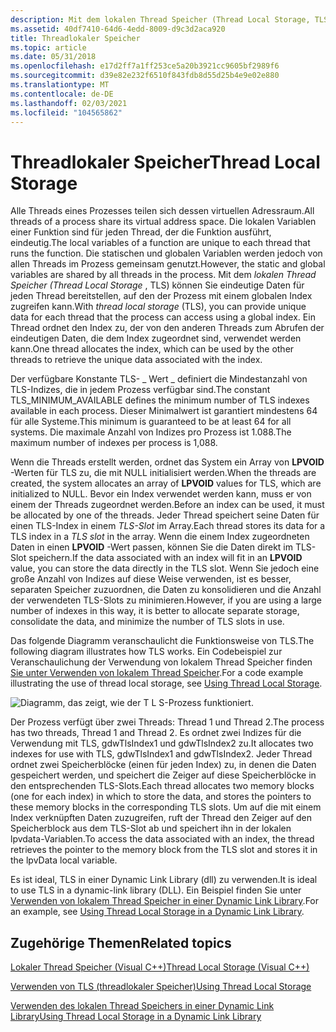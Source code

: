 ```yaml
---
description: Mit dem lokalen Thread Speicher (Thread Local Storage, TLS) können Sie eindeutige Daten für jeden Thread bereitstellen, auf den der Prozess mit einem globalen Index zugreifen kann. Ein Thread ordnet den Index zu, der von den anderen Threads zum Abrufen der eindeutigen Daten, die dem Index zugeordnet sind, verwendet werden kann.
ms.assetid: 40df7410-64d6-4edd-8009-d9c3d2aca920
title: Threadlokaler Speicher
ms.topic: article
ms.date: 05/31/2018
ms.openlocfilehash: e17d2ff7a1ff253ce5a20b3921cc9605bf2989f6
ms.sourcegitcommit: d39e82e232f6510f843fdb8d55d25b4e9e02e880
ms.translationtype: MT
ms.contentlocale: de-DE
ms.lasthandoff: 02/03/2021
ms.locfileid: "104565862"
---
```

# <a name="thread-local-storage"></a><span data-ttu-id="8d35d-104">Threadlokaler Speicher</span><span class="sxs-lookup"><span data-stu-id="8d35d-104">Thread Local Storage</span></span>

<span data-ttu-id="8d35d-105">Alle Threads eines Prozesses teilen sich dessen virtuellen Adressraum.</span><span class="sxs-lookup"><span data-stu-id="8d35d-105">All threads of a process share its virtual address space.</span></span> <span data-ttu-id="8d35d-106">Die lokalen Variablen einer Funktion sind für jeden Thread, der die Funktion ausführt, eindeutig.</span><span class="sxs-lookup"><span data-stu-id="8d35d-106">The local variables of a function are unique to each thread that runs the function.</span></span> <span data-ttu-id="8d35d-107">Die statischen und globalen Variablen werden jedoch von allen Threads im Prozess gemeinsam genutzt.</span><span class="sxs-lookup"><span data-stu-id="8d35d-107">However, the static and global variables are shared by all threads in the process.</span></span> <span data-ttu-id="8d35d-108">Mit dem *lokalen Thread Speicher (Thread Local Storage* , TLS) können Sie eindeutige Daten für jeden Thread bereitstellen, auf den der Prozess mit einem globalen Index zugreifen kann.</span><span class="sxs-lookup"><span data-stu-id="8d35d-108">With *thread local storage* (TLS), you can provide unique data for each thread that the process can access using a global index.</span></span> <span data-ttu-id="8d35d-109">Ein Thread ordnet den Index zu, der von den anderen Threads zum Abrufen der eindeutigen Daten, die dem Index zugeordnet sind, verwendet werden kann.</span><span class="sxs-lookup"><span data-stu-id="8d35d-109">One thread allocates the index, which can be used by the other threads to retrieve the unique data associated with the index.</span></span>

<span data-ttu-id="8d35d-110">Der verfügbare Konstante TLS- \_ Wert \_ definiert die Mindestanzahl von TLS-Indizes, die in jedem Prozess verfügbar sind.</span><span class="sxs-lookup"><span data-stu-id="8d35d-110">The constant TLS\_MINIMUM\_AVAILABLE defines the minimum number of TLS indexes available in each process.</span></span> <span data-ttu-id="8d35d-111">Dieser Minimalwert ist garantiert mindestens 64 für alle Systeme.</span><span class="sxs-lookup"><span data-stu-id="8d35d-111">This minimum is guaranteed to be at least 64 for all systems.</span></span> <span data-ttu-id="8d35d-112">Die maximale Anzahl von Indizes pro Prozess ist 1.088.</span><span class="sxs-lookup"><span data-stu-id="8d35d-112">The maximum number of indexes per process is 1,088.</span></span>

<span data-ttu-id="8d35d-113">Wenn die Threads erstellt werden, ordnet das System ein Array von **LPVOID** -Werten für TLS zu, die mit NULL initialisiert werden.</span><span class="sxs-lookup"><span data-stu-id="8d35d-113">When the threads are created, the system allocates an array of **LPVOID** values for TLS, which are initialized to NULL.</span></span> <span data-ttu-id="8d35d-114">Bevor ein Index verwendet werden kann, muss er von einem der Threads zugeordnet werden.</span><span class="sxs-lookup"><span data-stu-id="8d35d-114">Before an index can be used, it must be allocated by one of the threads.</span></span> <span data-ttu-id="8d35d-115">Jeder Thread speichert seine Daten für einen TLS-Index in einem *TLS-Slot* im Array.</span><span class="sxs-lookup"><span data-stu-id="8d35d-115">Each thread stores its data for a TLS index in a *TLS slot* in the array.</span></span> <span data-ttu-id="8d35d-116">Wenn die einem Index zugeordneten Daten in einen **LPVOID** -Wert passen, können Sie die Daten direkt im TLS-Slot speichern.</span><span class="sxs-lookup"><span data-stu-id="8d35d-116">If the data associated with an index will fit in an **LPVOID** value, you can store the data directly in the TLS slot.</span></span> <span data-ttu-id="8d35d-117">Wenn Sie jedoch eine große Anzahl von Indizes auf diese Weise verwenden, ist es besser, separaten Speicher zuzuordnen, die Daten zu konsolidieren und die Anzahl der verwendeten TLS-Slots zu minimieren.</span><span class="sxs-lookup"><span data-stu-id="8d35d-117">However, if you are using a large number of indexes in this way, it is better to allocate separate storage, consolidate the data, and minimize the number of TLS slots in use.</span></span>

<span data-ttu-id="8d35d-118">Das folgende Diagramm veranschaulicht die Funktionsweise von TLS.</span><span class="sxs-lookup"><span data-stu-id="8d35d-118">The following diagram illustrates how TLS works.</span></span> <span data-ttu-id="8d35d-119">Ein Codebeispiel zur Veranschaulichung der Verwendung von lokalem Thread Speicher finden [Sie unter Verwenden von lokalem Thread Speicher](using-thread-local-storage.md).</span><span class="sxs-lookup"><span data-stu-id="8d35d-119">For a code example illustrating the use of thread local storage, see [Using Thread Local Storage](using-thread-local-storage.md).</span></span>

![Diagramm, das zeigt, wie der T L S-Prozess funktioniert.](images/tls.png)

<span data-ttu-id="8d35d-121">Der Prozess verfügt über zwei Threads: Thread 1 und Thread 2.</span><span class="sxs-lookup"><span data-stu-id="8d35d-121">The process has two threads, Thread 1 and Thread 2.</span></span> <span data-ttu-id="8d35d-122">Es ordnet zwei Indizes für die Verwendung mit TLS, gdwTlsIndex1 und gdwTlsIndex2 zu.</span><span class="sxs-lookup"><span data-stu-id="8d35d-122">It allocates two indexes for use with TLS, gdwTlsIndex1 and gdwTlsIndex2.</span></span> <span data-ttu-id="8d35d-123">Jeder Thread ordnet zwei Speicherblöcke (einen für jeden Index) zu, in denen die Daten gespeichert werden, und speichert die Zeiger auf diese Speicherblöcke in den entsprechenden TLS-Slots.</span><span class="sxs-lookup"><span data-stu-id="8d35d-123">Each thread allocates two memory blocks (one for each index) in which to store the data, and stores the pointers to these memory blocks in the corresponding TLS slots.</span></span> <span data-ttu-id="8d35d-124">Um auf die mit einem Index verknüpften Daten zuzugreifen, ruft der Thread den Zeiger auf den Speicherblock aus dem TLS-Slot ab und speichert ihn in der lokalen lpvdata-Variablen.</span><span class="sxs-lookup"><span data-stu-id="8d35d-124">To access the data associated with an index, the thread retrieves the pointer to the memory block from the TLS slot and stores it in the lpvData local variable.</span></span>

<span data-ttu-id="8d35d-125">Es ist ideal, TLS in einer Dynamic Link Library (dll) zu verwenden.</span><span class="sxs-lookup"><span data-stu-id="8d35d-125">It is ideal to use TLS in a dynamic-link library (DLL).</span></span> <span data-ttu-id="8d35d-126">Ein Beispiel finden Sie unter [Verwenden von lokalem Thread Speicher in einer Dynamic Link Library](../dlls/using-thread-local-storage-in-a-dynamic-link-library.md).</span><span class="sxs-lookup"><span data-stu-id="8d35d-126">For an example, see [Using Thread Local Storage in a Dynamic Link Library](../dlls/using-thread-local-storage-in-a-dynamic-link-library.md).</span></span>

## <a name="related-topics"></a><span data-ttu-id="8d35d-127">Zugehörige Themen</span><span class="sxs-lookup"><span data-stu-id="8d35d-127">Related topics</span></span>

<dl> <dt>

[<span data-ttu-id="8d35d-128">Lokaler Thread Speicher (Visual C++)</span><span class="sxs-lookup"><span data-stu-id="8d35d-128">Thread Local Storage (Visual C++)</span></span>](/cpp/parallel/thread-local-storage-tls?view=vs-2019)
</dt> <dt>

[<span data-ttu-id="8d35d-129">Verwenden von TLS (threadlokaler Speicher)</span><span class="sxs-lookup"><span data-stu-id="8d35d-129">Using Thread Local Storage</span></span>](using-thread-local-storage.md)
</dt> <dt>

[<span data-ttu-id="8d35d-130">Verwenden des lokalen Thread Speichers in einer Dynamic Link Library</span><span class="sxs-lookup"><span data-stu-id="8d35d-130">Using Thread Local Storage in a Dynamic Link Library</span></span>](../dlls/using-thread-local-storage-in-a-dynamic-link-library.md)
</dt> </dl>

 

 
